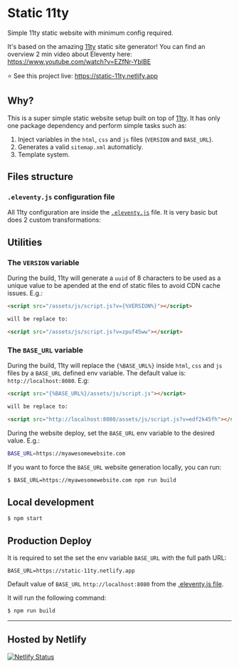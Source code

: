 # Static 11ty

Simple 11ty static website with minimum config required.

It's based on the amazing [11ty](https://github.com/11ty/eleventy) static site generator! You can find an overview 2 min video about Eleventy here: https://www.youtube.com/watch?v=EZfNr-YblBE

⭐️ See this project live: https://static-11ty.netlify.app

## Why?

This is a super simple static website setup built on top of [11ty](https://github.com/11ty/eleventy). It has only one package dependency and perform simple tasks such as:

1. Inject variables in the `html`, `css` and `js` files (`VERSION` and `BASE_URL`).
2. Generates a valid `sitemap.xml` automaticly.
3. Template system.

## Files structure

### `.eleventy.js` configuration file

All 11ty configuration are inside the [`.eleventy.js`](.eleventy.js) file. It is very basic but does 2 custom transformations:

## Utilities

### The `VERSION` variable

During the build, 11ty will generate a `uuid` of 8 characters to be used as a unique value to be apended at the end of static files to avoid CDN cache issues. E.g.:

```html
<script src="/assets/js/script.js?v={%VERSION%}"></script>

will be replace to:

<script src="/assets/js/script.js?v=zpuf45ww"></script>
```

### The `BASE_URL` variable

During the build, 11ty will replace the `{%BASE_URL%}` inside `html`, `css` and `js` files by a `BASE_URL` defined env variable. The default value is: `http://localhost:8080`. E.g:

```html
<script src="{%BASE_URL%}/assets/js/script.js"></script>

will be replace to:

<script src="http://localhost:8080/assets/js/script.js?v=edf2k45fh"></script>
```

During the website deploy, set the `BASE_URL` env variable to the desired value. E.g.:

```sh
BASE_URL=https://myawesomewebsite.com
```

If you want to force the `BASE_URL` website generation locally, you can run:

```sh
$ BASE_URL=https://myawesomewebsite.com npm run build
```

## Local development

```sh
$ npm start
```

## Production Deploy

It is required to set the set the env variable `BASE_URL` with the full path URL:

```
BASE_URL=https://static-11ty.netlify.app
```

Default value of `BASE_URL` `http://localhost:8080` from the [.eleventy.js file](.eleventy.js).

It will run the following command:

```sh
$ npm run build
```

---

## Hosted by Netlify

[![Netlify Status](https://api.netlify.com/api/v1/badges/ea46593b-6007-4d46-907e-1224b2f58a37/deploy-status)](https://app.netlify.com/sites/static-11ty/deploys)